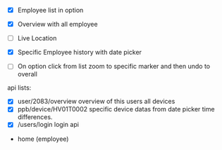 * [x] Employee list in option
* [x] Overview with all employee
* [ ] Live Location
* [x] Specific Employee history with date picker
* [ ] On option click from list zoom to specific marker and then undo to overall 


api lists:
* [x] user/2083/overview overview of this users all devices
* [x] ppb/device/HV01T0002 specific device datas from date picker time differences.
* [x] /users/login login api

* home (employee)
